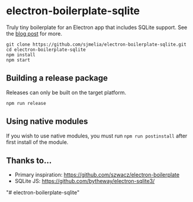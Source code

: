 # electron-boilerplate-sqlite

Truly tiny boilerplate for an Electron app that includes SQLite support. See the [blog post](http://blog.arrayofbytes.co.uk/?p=379) for more.

```
git clone https://github.com/sjmelia/electron-boilerplate-sqlite.git
cd electron-boilerplate-sqlite
npm install
npm start
```

## Building a release package

Releases can only be built on the target platform.

`npm run release`

## Using native modules

If you wish to use native modules, you must run `npm run postinstall` after first install of the module.

## Thanks to...

* Primary inspiration: https://github.com/szwacz/electron-boilerplate
* SQLite JS: https://github.com/bytheway/electron-sqlite3/

"# electron-boilerplate-sqlite" 
